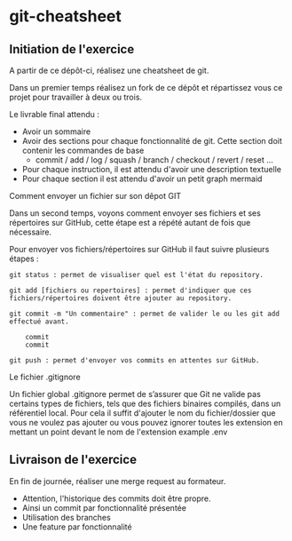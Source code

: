 # git-cheatsheet

## Initiation de l'exercice

A partir de ce dépôt-ci, réalisez une cheatsheet de git. 

Dans un premier temps réalisez un fork de ce dépôt et répartissez vous ce projet pour travailler à deux ou trois. 

Le livrable final attendu :
- Avoir un sommaire
- Avoir des sections pour chaque fonctionnalité de git. Cette section doit contenir les commandes de base 
	- commit / add / log / squash / branch / checkout / revert / reset ...
- Pour chaque instruction, il est attendu d'avoir une description textuelle
- Pour chaque section il est attendu d'avoir un petit graph mermaid



Comment envoyer un fichier sur son dêpot GIT

Dans un second temps, voyons comment envoyer ses fichiers et ses répertoires sur GitHub, cette étape est a répété autant de fois que nécessaire.

Pour envoyer vos fichiers/répertoires sur GitHub il faut suivre plusieurs étapes :
```git
git status : permet de visualiser quel est l'état du repository.
```
```git
git add [fichiers ou repertoires] : permet d'indiquer que ces fichiers/répertoires doivent être ajouter au repository.
```
```git
git commit -m "Un commentaire" : permet de valider le ou les git add effectué avant.
```
```gitGraph
    commit
    commit
```
```git
git push : permet d'envoyer vos commits en attentes sur GitHub.
```

Le fichier .gitignore

Un fichier global .gitignore permet de s’assurer que Git ne valide pas certains types de fichiers, tels que des fichiers binaires compilés, dans un référentiel local. Pour cela il suffit d'ajouter le nom du fichier/dossier que vous ne voulez pas ajouter ou vous pouvez ignorer toutes les extension en mettant un point devant le nom de l'extension example .env


## Livraison de l'exercice

En fin de journée, réaliser une merge request au formateur. 
  - Attention, l'historique des commits doit être propre. 
  - Ainsi un commit par fonctionnalité présentée
  - Utilisation des branches
  - Une feature par fonctionnalité



